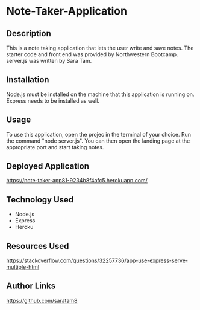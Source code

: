 # Note-Taker-Application

## Description

This is a note taking application that lets the user write and save notes. The starter code and front end was provided by Northwestern Bootcamp. server.js was written by Sara Tam.

## Installation

Node.js must be installed on the machine that this application is running on. Express needs to be installed as well.

## Usage

To use this application, open the projec in the terminal of your choice. Run the command "node server.js". You can then open the landing page at the appropriate port and start taking notes.

## Deployed Application

https://note-taker-app81-9234b8f4afc5.herokuapp.com/

## Technology Used

* Node.js
* Express
* Heroku

## Resources Used

https://stackoverflow.com/questions/32257736/app-use-express-serve-multiple-html

## Author Links

https://github.com/saratam8